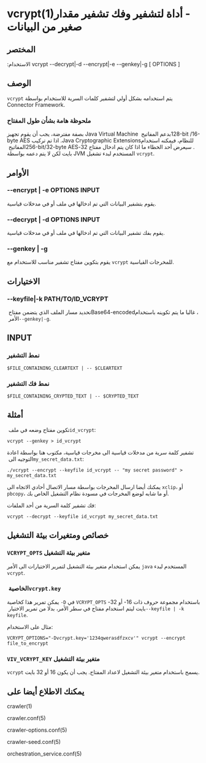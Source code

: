 ‏‎vcrypt(1)‎‏ - أداة لتشفير وفك تشفير مقدار صغير من البيانات
===============================================================

## المختصر

الاستخدام:‏‎ vcrypt --decrypt|-d  --encrypt|-e  --genkey|-g [ OPTIONS ]

## الوصف

`vcrypt` يتم استخدامه بشكل أولي لتشفير كلمات السرية للاستخدام بواسطة Connector Framework.

### ملحوظة هامة بشأن طول المفتاح

بصفة مفترضة، يجب أن يقوم تجهيز Java Virtual Machine بدعم المفاتيح ‏‎128-bit /16-byte AES‎‏. اذا تم تركيب ‏‎Java Cryptographic Extensions‎‏ للنظام، فيمكنه استخدام المفاتيح ‏‎256-bit/32-byte AES‎‏. سيعرض أحد الخطاء ما اذا كان يتم ادخال مفتاح 32-بايت لكن لا يتم دعمه بواسطة JVM المستخدم لبدء تشغيل `vcrypt`.

## الأوامر

### --encrypt | -e OPTIONS INPUT
يقوم بتشفير البيانات التي تم ادخالها في ملف أو في مدخلات قياسية.

### --decrypt | -d OPTIONS INPUT
يقوم بفك تشفير البيانات التي تم ادخالها في ملف أو في مدخلات قياسية.

### --genkey | -g
يقوم بتكوين مفتاح تشفير مناسب للاستخدام مع `vcrypt` للمخرجات القياسية.

## الاختيارات

### --keyfile|-k PATH/TO/ID_VCRYPT
تحديد مسار الملف الذي يتضمن مفتاح ‏‎Base64-encoded‎‏، غالبا ما يتم تكوينه باستخدام الأمر ‏‎`--genkey|-g`‎‏.

## INPUT

### نمط التشفير

    $FILE_CONTAINING_CLEARTEXT | -- $CLEARTEXT

### نمط فك التشفير

    $FILE_CONTAINING_CRYPTED_TEXT | -- $CRYPTED_TEXT

## أمثلة

تكوين مفتاح وضعه في ملف ‏‎`id_vcrypt`‎‏:

    vcrypt --genkey > id_vcrypt

تشفير كلمة سرية من مدخلات قياسية الى مخرجات قياسية، مكتوب هنا
بواسطة اعادة التوجيه الى ‏‎`my_secret_data.txt`‎‏:

    ./vcrypt --encrypt --keyfile id_vcrypt -- "my secret password" > my_secret_data.txt

يمكنك أيضا ارسال المخرجات بواسطة مسار الاتصال أحادي الاتجاه الى `xclip`، أو `pbcopy`، أو ما شابه لوضع المخرجات في مسودة نظام التشغيل الخاص بك.

فك تشفير كلمة السرية من أحد الملفات:

    vcrypt --decrypt --keyfile id_vcrypt my_secret_data.txt

## خصائص ومتغيرات بيئة التشغيل

### `VCRYPT_OPTS` متغير بيئة التشغيل
يمكن استخدام متغير بيئة التشغيل لتمرير الاختيارات الى الأمر `java` المستخدم لبدء `vcrypt`.

### الخاصية ‏‎`vcrypt.key`‎‏
يمكن تمرير هذا كخاصية `-D` في `VCRYPT_OPTS` باستخدام مجموعة حروف ذات 16- أو 32-بايت ليتم استخدام مفتاح في سطر الأمر، بدلا من تمرير الاختيار ‏‎`--keyfile | -k keyfile`‎‏.

مثال على الاستخدام:

    VCRYPT_OPTIONS="-Dvcrypt.key='1234qwerasdfzxcv'" vcrypt --encrypt file_to_encrypt

### `VIV_VCRYPT_KEY` متغير بيئة التشغيل
`vcrypt` يسمح باستخدام متغير بيئة التشغيل لاعداد المفتاح. يجب أن يكون 16 أو 32 بايت.

## يمكنك الاطلاع أيضا على

‏‎crawler(1)‎‏

‏‎crawler.conf(5)‎‏

‏‎crawler-options.conf(5)‎‏

‏‎crawler-seed.conf(5)‎‏

‏‎orchestration_service.conf(5)‎‏
